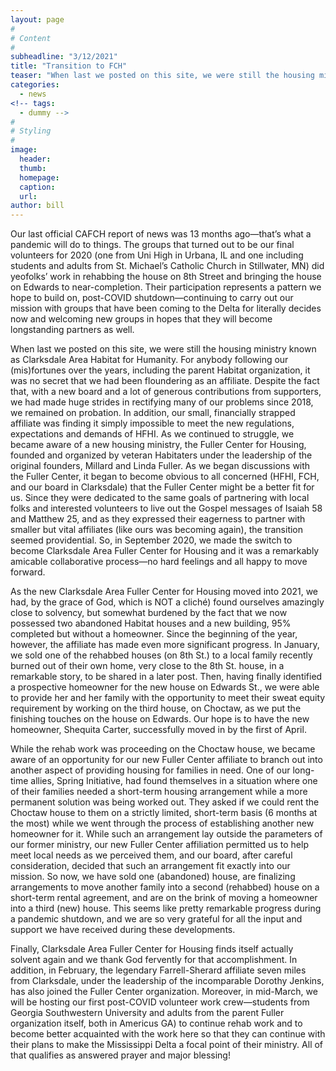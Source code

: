 ```yaml
---
layout: page
#
# Content
#
subheadline: "3/12/2021"
title: "Transition to FCH"
teaser: "When last we posted on this site, we were still the housing ministry known as Clarksdale Area Habitat for Humanity.  For anybody following our (mis)fortunes over the years, including the parent Habitat organization, it was no secret that we had been floundering as an affiliate."
categories:
  - news
<!-- tags:
  - dummy -->
#
# Styling
#
image:
  header:
  thumb:
  homepage:
  caption:
  url:
author: bill
---
```

Our last official CAFCH report of news was 13 months ago—that’s what
a pandemic will do to things.  The groups that turned out to be our final
volunteers for 2020 (one from Uni High in Urbana, IL and one including
students and adults from St. Michael’s Catholic Church in Stillwater, MN)
did yeofolks’ work in rehabbing the house on 8th Street and bringing the
house on Edwards to near-completion.  Their participation represents a pattern
we hope to build on, post-COVID shutdown—continuing to carry out our mission
with groups that have been coming to the Delta for literally decides now and
welcoming new groups in hopes that they will become longstanding partners
as well.

When last we posted on this site, we were still the housing ministry
known as Clarksdale Area Habitat for Humanity.  For anybody following our
(mis)fortunes over the years, including the parent Habitat organization, it
was no secret that we had been floundering as an affiliate.  Despite the fact
that, with a new board and a lot of generous contributions from supporters,
we had made huge strides in rectifying many of our problems since 2018,
we remained on probation.  In addition, our small, financially strapped
affiliate was finding it simply impossible to meet the new regulations,
expectations and demands of HFHI.  As we continued to struggle, we became
aware of a new housing ministry, the Fuller Center for Housing, founded
and organized by veteran Habitaters under the leadership of the original
founders, Millard and Linda Fuller.  As we began discussions with the Fuller
Center, it began to become obvious to all concerned (HFHI, FCH, and our
board in Clarksdale) that the Fuller Center might be a better fit for us.
Since they were dedicated to the same goals of partnering with local folks
and interested volunteers to live out the Gospel messages of Isaiah 58 and
Matthew 25, and as they expressed their eagerness to partner with smaller
but vital affiliates (like ours was becoming again), the transition seemed
providential. So, in September 2020, we made the switch to become Clarksdale
Area Fuller Center for Housing and it was a remarkably amicable collaborative
process—no hard feelings and all happy to move forward.

As the new Clarksdale Area Fuller Center for Housing moved into 2021, we
had, by the grace of God, which is NOT a cliché)  found ourselves amazingly
close to solvency, but somewhat burdened by the fact that we now possessed
two abandoned Habitat houses and a new building, 95% completed but without
a homeowner.  Since the beginning of the year, however, the affiliate has
made even more significant progress.  In January, we sold one of the rehabbed
houses (on 8th St.) to a local family recently burned out of their own home,
very close to the 8th St. house, in a remarkable story, to be shared in a
later post.  Then, having finally identified a prospective homeowner for
the new house on Edwards St., we were able to provide her and her family
with the opportunity to meet their sweat equity requirement by working on
the third house, on Choctaw, as we put the finishing touches on the house on
Edwards. Our hope is to have the new homeowner, Shequita Carter, successfully
moved in by the first of April.

While the rehab work was proceeding on the Choctaw house, we became aware of
an opportunity for our new Fuller Center affiliate to branch out into another
aspect of providing housing for families in need.  One of our long-time
allies, Spring Initiative, had found themselves in a situation where one of
their families needed a short-term housing arrangement while a more permanent
solution was being worked out.  They asked if we could rent the Choctaw house
to them on a strictly limited, short-term basis (6 months at the most) while
we went through the process of establishing another new homeowner for it.
While such an arrangement lay outside the parameters of our former ministry,
our new Fuller Center affiliation permitted us to help meet local needs as
we perceived them, and our board, after careful consideration, decided that
such an arrangement fit exactly into our mission.  So now, we have sold one
(abandoned) house, are finalizing arrangements to move another family into
a second (rehabbed) house on a short-term rental agreement, and are on the
brink of moving a homeowner into a third (new) house.  This seems like pretty
remarkable progress during a pandemic shutdown, and we are so very grateful
for all the input and support we have received during these developments.

Finally, Clarksdale Area Fuller Center for Housing finds itself actually
solvent again and we thank God fervently for that accomplishment.  In addition,
in February, the legendary Farrell-Sherard affiliate seven miles from
Clarksdale, under the leadership of the incomparable Dorothy Jenkins, has
also joined the Fuller Center organization.  Moreover, in mid-March,  we will
be hosting our first post-COVID volunteer work crew—students from Georgia
Southwestern University and adults from the parent Fuller organization itself,
both in Americus GA) to continue rehab work and to become better acquainted
with the work here so that they can continue with their plans to make the
Mississippi Delta a focal point of their ministry. All of that qualifies as
answered prayer and major blessing!
